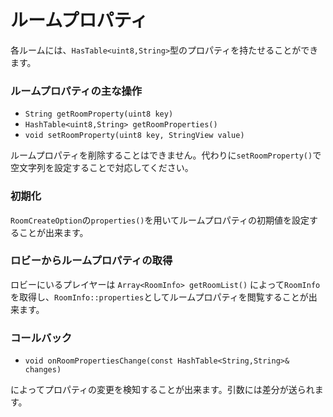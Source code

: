 # ルームプロパティ
各ルームには、`HasTable<uint8,String>`型のプロパティを持たせることができます。

### ルームプロパティの主な操作
- `String getRoomProperty(uint8 key)`
- `HashTable<uint8,String> getRoomProperties()`
- `void setRoomProperty(uint8 key, StringView value)`

ルームプロパティを削除することはできません。代わりに`setRoomProperty()`で空文字列を設定することで対応してください。

### 初期化
`RoomCreateOption`の`properties()`を用いてルームプロパティの初期値を設定することが出来ます。

### ロビーからルームプロパティの取得
ロビーにいるプレイヤーは `Array<RoomInfo> getRoomList()` によって`RoomInfo`を取得し、`RoomInfo::properties`としてルームプロパティを閲覧することが出来ます。

### コールバック
- `void onRoomPropertiesChange(const HashTable<String,String>& changes)`


によってプロパティの変更を検知することが出来ます。引数には差分が送られます。